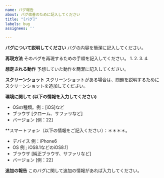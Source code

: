 ```yaml
---
name: バグ報告
about: バグ改善のために記入してください
title: "[バグ]"
labels: bug
assignees: ''

---
```


**バグについて説明してください**
バグの内容を簡潔に記入してください。

**再現方法**
そのバグを再現するための手順を記入してください。
1.
2.
3.
4.

**想定される動作**
予想していた動作を簡潔に記入してください。

**スクリーンショット**
スクリーンショットがある場合は、問題を説明するためにスクリーンショットを追加してください。

**環境に関して (以下の情報を入力してください)**
 - OSの種類。例：[iOS]など
 - ブラウザ [クローム、サファリなど]
 - バージョン [例：22]

**スマートフォン（以下の情報をご記入ください）：＊＊＊＊。
 - デバイス  例：iPhone6
 - OS  例 ; iOS8.1などのiOS8.1]
 - ブラウザ [純正ブラウザ、サファリなど]
 - バージョン [例：22]

**追加の報告**
このバグに関して追加の情報があれば入力してください。
